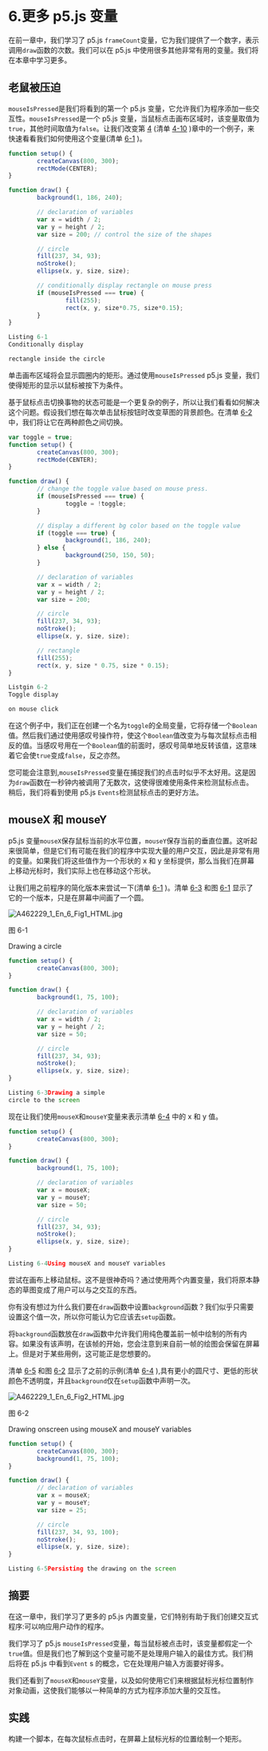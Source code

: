 # 6.更多 p5.js 变量

在前一章中，我们学习了 p5.js `frameCount`变量，它为我们提供了一个数字，表示调用`draw`函数的次数。我们可以在 p5.js 中使用很多其他非常有用的变量。我们将在本章中学习更多。

## 老鼠被压迫

`mouseIsPressed`是我们将看到的第一个 p5.js 变量，它允许我们为程序添加一些交互性。`mouseIsPressed`是一个 p5.js 变量，当鼠标点击画布区域时，该变量取值为`true`，其他时间取值为`false`。让我们改变第 [4](04.html) (清单 [4-10](04.html#Par46) )章中的一个例子，来快速看看我们如何使用这个变量(清单 [6-1](#Par3) )。

```js
function setup() {
        createCanvas(800, 300);
        rectMode(CENTER);
}

function draw() {
        background(1, 186, 240);

        // declaration of variables
        var x = width / 2;
        var y = height / 2;
        var size = 200; // control the size of the shapes

        // circle
        fill(237, 34, 93);
        noStroke();
        ellipse(x, y, size, size);

        // conditionally display rectangle on mouse press
        if (mouseIsPressed === true) {
                fill(255);
                rect(x, y, size*0.75, size*0.15);
        }
}

Listing 6-1
Conditionally display

rectangle inside the circle

```

单击画布区域将会显示圆圈内的矩形。通过使用`mouseIsPressed` p5.js 变量，我们使得矩形的显示以鼠标被按下为条件。

基于鼠标点击切换事物的状态可能是一个更复杂的例子，所以让我们看看如何解决这个问题。假设我们想在每次单击鼠标按钮时改变草图的背景颜色。在清单 [6-2](#Par6) 中，我们将让它在两种颜色之间切换。

```js
var toggle = true;
function setup() {
        createCanvas(800, 300);
        rectMode(CENTER);
}

function draw() {
        // change the toggle value based on mouse press.
        if (mouseIsPressed === true) {
                toggle = !toggle;
        }

        // display a different bg color based on the toggle value
        if (toggle === true) {
                background(1, 186, 240);
        } else {
                background(250, 150, 50);
        }

        // declaration of variables
        var x = width / 2;
        var y = height / 2;
        var size = 200;

        // circle
        fill(237, 34, 93);
        noStroke();
        ellipse(x, y, size, size);

        // rectangle
        fill(255);
        rect(x, y, size * 0.75, size * 0.15);
}

Listgin 6-2
Toggle display

on mouse click

```

在这个例子中，我们正在创建一个名为`toggle`的全局变量，它将存储一个`Boolean`值。然后我们通过使用感叹号操作符，使这个`Boolean`值改变为与每次鼠标点击相反的值。当感叹号用在一个`Boolean`值的前面时，感叹号简单地反转该值，这意味着它会使`true`变成`false`，反之亦然。

您可能会注意到,`mouseIsPressed`变量在捕捉我们的点击时似乎不太好用。这是因为`draw`函数在一秒钟内被调用了无数次，这使得很难使用条件来检测鼠标点击。稍后，我们将看到使用 p5.js `Events`检测鼠标点击的更好方法。

## mouseX 和 mouseY

p5.js 变量`mouseX`保存鼠标当前的水平位置，`mouseY`保存当前的垂直位置。这听起来很简单，但是它们有可能在我们的程序中实现大量的用户交互，因此是非常有用的变量。如果我们将这些值作为一个形状的 x 和 y 坐标提供，那么当我们在屏幕上移动光标时，我们实际上也在移动这个形状。

让我们用之前程序的简化版本来尝试一下(清单 [6-1](#Par3) )。清单 [6-3](#Par11) 和图 [6-1](#Fig1) 显示了它的一个版本，只是在屏幕中间画了一个圆。

![A462229_1_En_6_Fig1_HTML.jpg](img/A462229_1_En_6_Fig1_HTML.jpg)

图 6-1

Drawing a circle

```js
function setup() {
        createCanvas(800, 300);
}

function draw() {
        background(1, 75, 100);

        // declaration of variables
        var x = width / 2;
        var y = height / 2;
        var size = 50;

        // circle
        fill(237, 34, 93);
        noStroke();
        ellipse(x, y, size, size);
}

Listing 6-3Drawing a simple
circle to the screen

```

现在让我们使用`mouseX`和`mouseY`变量来表示清单 [6-4](#Par13) 中的 x 和 y 值。

```js
function setup() {
        createCanvas(800, 300);
}

function draw() {
        background(1, 75, 100);

        // declaration of variables
        var x = mouseX;
        var y = mouseY;
        var size = 50;

        // circle
        fill(237, 34, 93);
        noStroke();
        ellipse(x, y, size, size);
}

Listing 6-4Using mouseX and mouseY variables

```

尝试在画布上移动鼠标。这不是很神奇吗？通过使用两个内置变量，我们将原本静态的草图变成了用户可以与之交互的东西。

你有没有想过为什么我们要在`draw`函数中设置`background`函数？我们似乎只需要设置这个值一次，所以你可能认为它应该去`setup`函数。

将`background`函数放在`draw`函数中允许我们用纯色覆盖前一帧中绘制的所有内容。如果没有该声明，在该帧的开始，您会注意到来自前一帧的绘图会保留在屏幕上。但是对于某些用例，这可能正是您想要的。

清单 [6-5](#Par18) 和图 [6-2](#Fig2) 显示了之前的示例(清单 [6-4](#Par13) ),具有更小的圆尺寸、更低的形状颜色不透明度，并且`background`仅在`setup`函数中声明一次。

![A462229_1_En_6_Fig2_HTML.jpg](img/A462229_1_En_6_Fig2_HTML.jpg)

图 6-2

Drawing onscreen using mouseX and mouseY variables

```js
function setup() {
        createCanvas(800, 300);
        background(1, 75, 100);
}

function draw() {
        // declaration of variables
        var x = mouseX;
        var y = mouseY;
        var size = 25;

        // circle
        fill(237, 34, 93, 100);
        noStroke();
        ellipse(x, y, size, size);
}

Listing 6-5Persisting the drawing on the screen

```

## 摘要

在这一章中，我们学习了更多的 p5.js 内置变量，它们特别有助于我们创建交互式程序:可以响应用户动作的程序。

我们学习了 p5.js `mouseIsPressed`变量，每当鼠标被点击时，该变量都假定一个`true`值。但是我们也了解到这个变量可能不是处理用户输入的最佳方式。我们稍后将在 p5.js 中看到`Event` s 的概念，它在处理用户输入方面要好得多。

我们还看到了`mouseX`和`mouseY`变量，以及如何使用它们来根据鼠标光标位置制作对象动画，这使我们能够以一种简单的方式为程序添加大量的交互性。

## 实践

构建一个脚本，在每次鼠标点击时，在屏幕上鼠标光标的位置绘制一个矩形。